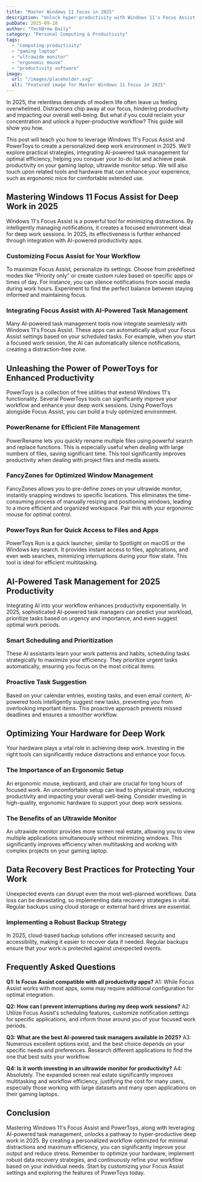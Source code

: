 ```yaml
---
title: "Master Windows 11 Focus in 2025"
description: "Unlock hyper-productivity with Windows 11's Focus Assist & PowerToys!  Optimize your gaming laptop & ultrawide monitor workflow with AI task management.  Read our complete guide and boost your deep work sessions today!"
pubDate: 2025-09-20
author: "TechBrew Daily"
category: "Personal Computing & Productivity"
tags:
  - "computing-productivity"
  - "gaming laptop"
  - "ultrawide monitor"
  - "ergonomic mouse"
  - "productivity software"
image:
  url: "/images/placeholder.svg"
  alt: "Featured image for Master Windows 11 Focus in 2025"
---
```


In 2025, the relentless demands of modern life often leave us feeling overwhelmed.  Distractions chip away at our focus, hindering productivity and impacting our overall well-being. But what if you could reclaim your concentration and unlock a hyper-productive workflow?  This guide will show you how.


This post will teach you how to leverage Windows 11's Focus Assist and PowerToys to create a personalized deep work environment in 2025.  We’ll explore practical strategies, integrating AI-powered task management for optimal efficiency, helping you conquer your to-do list and achieve peak productivity on your gaming laptop, ultrawide monitor setup.  We will also touch upon related tools and hardware that can enhance your experience, such as ergonomic mice for comfortable extended use.

## Mastering Windows 11 Focus Assist for Deep Work in 2025

Windows 11's Focus Assist is a powerful tool for minimizing distractions.  By intelligently managing notifications, it creates a focused environment ideal for deep work sessions.  In 2025, its effectiveness is further enhanced through integration with AI-powered productivity apps.

### Customizing Focus Assist for Your Workflow

To maximize Focus Assist, personalize its settings. Choose from predefined modes like "Priority only" or create custom rules based on specific apps or times of day.  For instance, you can silence notifications from social media during work hours.  Experiment to find the perfect balance between staying informed and maintaining focus.

### Integrating Focus Assist with AI-Powered Task Management

Many AI-powered task management tools now integrate seamlessly with Windows 11's Focus Assist. These apps can automatically adjust your Focus Assist settings based on your scheduled tasks.  For example, when you start a focused work session, the AI can automatically silence notifications, creating a distraction-free zone.


## Unleashing the Power of PowerToys for Enhanced Productivity

PowerToys is a collection of free utilities that extend Windows 11's functionality. Several PowerToys tools can significantly improve your workflow and enhance your deep work sessions.  Using PowerToys alongside Focus Assist, you can build a truly optimized environment.

### PowerRename for Efficient File Management

PowerRename lets you quickly rename multiple files using powerful search and replace functions. This is especially useful when dealing with large numbers of files, saving significant time.  This tool significantly improves productivity when dealing with project files and media assets.

### FancyZones for Optimized Window Management

FancyZones allows you to pre-define zones on your ultrawide monitor, instantly snapping windows to specific locations.  This eliminates the time-consuming process of manually resizing and positioning windows, leading to a more efficient and organized workspace.  Pair this with your ergonomic mouse for optimal control.

### PowerToys Run for Quick Access to Files and Apps

PowerToys Run is a quick launcher, similar to Spotlight on macOS or the Windows key search.  It provides instant access to files, applications, and even web searches, minimizing interruptions during your flow state.  This tool is ideal for efficient multitasking.


##  AI-Powered Task Management for 2025 Productivity

Integrating AI into your workflow enhances productivity exponentially.  In 2025, sophisticated AI-powered task managers can predict your workload, prioritize tasks based on urgency and importance, and even suggest optimal work periods.

### Smart Scheduling and Prioritization

These AI assistants learn your work patterns and habits, scheduling tasks strategically to maximize your efficiency. They prioritize urgent tasks automatically, ensuring you focus on the most critical items.

###  Proactive Task Suggestion

Based on your calendar entries, existing tasks, and even email content,  AI-powered tools intelligently suggest new tasks, preventing you from overlooking important items.  This proactive approach prevents missed deadlines and ensures a smoother workflow.


## Optimizing Your Hardware for Deep Work

Your hardware plays a vital role in achieving deep work. Investing in the right tools can significantly reduce distractions and enhance your focus.

### The Importance of an Ergonomic Setup

An ergonomic mouse, keyboard, and chair are crucial for long hours of focused work.  An uncomfortable setup can lead to physical strain, reducing productivity and impacting your overall well-being. Consider investing in high-quality, ergonomic hardware to support your deep work sessions.

### The Benefits of an Ultrawide Monitor

An ultrawide monitor provides more screen real estate, allowing you to view multiple applications simultaneously without minimizing windows.  This significantly improves efficiency when multitasking and working with complex projects on your gaming laptop.


## Data Recovery Best Practices for Protecting Your Work

Unexpected events can disrupt even the most well-planned workflows.  Data loss can be devastating, so implementing data recovery strategies is vital.  Regular backups using cloud storage or external hard drives are essential.

### Implementing a Robust Backup Strategy

In 2025, cloud-based backup solutions offer increased security and accessibility, making it easier to recover data if needed.  Regular backups ensure that your work is protected against unexpected events.


## Frequently Asked Questions

**Q1: Is Focus Assist compatible with all productivity apps?**  A1:  While Focus Assist works with most apps, some may require additional configuration for optimal integration.

**Q2: How can I prevent interruptions during my deep work sessions?** A2:  Utilize Focus Assist's scheduling features, customize notification settings for specific applications, and inform those around you of your focused work periods.

**Q3:  What are the best AI-powered task managers available in 2025?** A3: Numerous excellent options exist, and the best choice depends on your specific needs and preferences. Research different applications to find the one that best suits your workflow.

**Q4: Is it worth investing in an ultrawide monitor for productivity?** A4:  Absolutely.  The expanded screen real estate significantly improves multitasking and workflow efficiency, justifying the cost for many users, especially those working with large datasets and many open applications on their gaming laptops.


## Conclusion

Mastering Windows 11's Focus Assist and PowerToys, along with leveraging AI-powered task management, unlocks a pathway to hyper-productive deep work in 2025. By creating a personalized workflow optimized for minimal distractions and maximum efficiency, you can significantly improve your output and reduce stress. Remember to optimize your hardware, implement robust data recovery strategies, and continuously refine your workflow based on your individual needs.  Start by customizing your Focus Assist settings and exploring the features of PowerToys today.